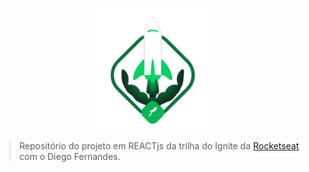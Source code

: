 <p align="center">
   <img src="https://raw.githubusercontent.com/tavareshenrique/ignite-reactjs/a11afefe824866f24dd3f9e1cc6e6e9530376ad1/%40assets/img/logo.svg" alt="Ignite" width="180"/>
</p>

> Repositório do projeto em REACTjs da trilha do Ignite da [Rocketseat](https://github.com/Rocketseat) com o Diego Fernandes.
